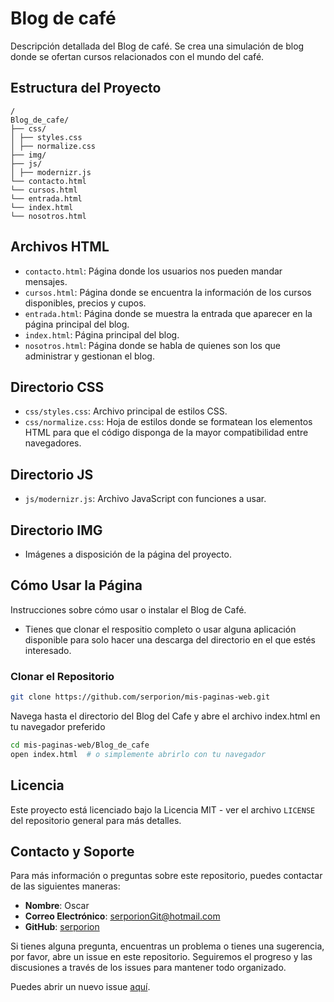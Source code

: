 # Blog de café

Descripción detallada del Blog de café. 
Se crea una simulación de blog donde se ofertan cursos relacionados con el mundo del café.


## Estructura del Proyecto

```plaintext
/
Blog_de_cafe/
├── css/
│ ├── styles.css
│ ├── normalize.css
├── img/
├── js/
│ ├── modernizr.js
└── contacto.html
└── cursos.html
└── entrada.html
└── index.html
└── nosotros.html

```

## Archivos HTML
- `contacto.html`: Página donde los usuarios nos pueden mandar mensajes.
- `cursos.html`: Página donde se encuentra la información de los cursos disponibles, precios y cupos.
- `entrada.html`: Página donde se muestra la entrada que aparecer en la página principal del blog.
- `index.html`: Página principal del blog.
- `nosotros.html`: Página donde se habla de quienes son los que administrar y gestionan el blog.


## Directorio CSS

- `css/styles.css`: Archivo principal de estilos CSS.
- `css/normalize.css`: Hoja de estilos donde se formatean los elementos HTML para que el código disponga de la mayor compatibilidad entre navegadores.


## Directorio JS

- `js/modernizr.js`: Archivo JavaScript con funciones a usar.


## Directorio IMG

- Imágenes a disposición de la página del proyecto.


## Cómo Usar la Página

Instrucciones sobre cómo usar o instalar el Blog de Café.

- Tienes que clonar el respositio completo o usar alguna aplicación disponible para solo hacer una descarga del directorio en el que estés interesado.

### Clonar el Repositorio

```sh
git clone https://github.com/serporion/mis-paginas-web.git
```

Navega hasta el directorio del Blog del Cafe y abre el archivo index.html en tu navegador preferido

```sh
cd mis-paginas-web/Blog_de_cafe
open index.html  # o simplemente abrirlo con tu navegador
```


## Licencia
Este proyecto está licenciado bajo la Licencia MIT - ver el archivo `LICENSE` del repositorio general para más detalles.

## Contacto y Soporte

Para más información o preguntas sobre este repositorio, puedes contactar de las siguientes maneras:

- **Nombre**: Oscar
- **Correo Electrónico**: [serporionGit@hotmail.com](mailto:serporionGit@hotmail.com)
- **GitHub**: [serporion](https://github.com/serporion)


Si tienes alguna pregunta, encuentras un problema o tienes una sugerencia, por favor, abre un issue en este repositorio. Seguiremos el progreso y las discusiones a través de los issues para mantener todo organizado.

Puedes abrir un nuevo issue [aquí](https://github.com/serporion/mis-paginas-web/issues/new).

